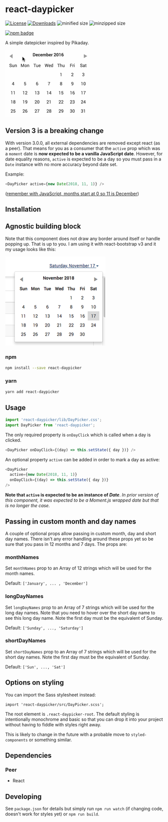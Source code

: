 # react-daypicker

[![License][license-image]][license-url]
[![Downloads][downloads-image]][downloads-url]
![minified size](https://badgen.net/bundlephobia/min/react-daypicker)
![minzipped size](https://badgen.net/bundlephobia/minzip/react-daypicker)

[![npm badge][npm-badge-png]][package-url]

A simple datepicker inspired by Pikaday.

![DayPicker](react-daypicker.gif)

## Version 3 is a breaking change

With version 3.0.0, all external dependencies are removed except react (as a peer). That means for you
as a consumer that the `active` prop which was a `moment` date is **now expected to be a vanilla
JavaScript date**. However, for date equality reasons, `active` is expected to be a day so you
must pass in a `Date` instance with no more accuracy beyond date set.

Example:

```javascript
<DayPicker active={new Date(2018, 11, 1)} />
```
([remember with JavaScript, months start at 0 so 11 is December](https://developer.mozilla.org/en-US/docs/Web/JavaScript/Reference/Global_Objects/Date/getMonth))

## Installation

## Agnostic building block

Note that this component does not draw any border around itself or handle popping
up. That is up to you. I am using it with react-bootstrap v3 and it my usage looks
like this:

![Usage](usage.png)

### npm
```sh
npm install --save react-daypicker
```

### yarn
```sh
yarn add react-daypicker
```

## Usage

```javascript
import 'react-daypicker/lib/DayPicker.css';
import DayPicker from 'react-daypicker';
```

The only required property is `onDayClick` which is called when a day is clicked.

```javascript
<DayPicker onDayClick={(day) => this.setState({ day })} />
```

An optional property `active` can be added in order to mark a day as active:

```javascript
<DayPicker
  active={new Date(2018, 11, 1)}
  onDayClick={(day) => this.setState({ day })}
/>
```

**Note that `active` is expected to be an instance of _Date_**. *In prior version of this
component, it was expected to be a Moment.js wrapped date but that is no longer the
case.*

## Passing in custom month and day names

A couple of optional props allow passing in custom month, day and short day names. There isn't any
error handling around these props yet so be sure that you pass in 12 months and 7 days. The props are:

### monthNames

Set `monthNames` prop to an Array of 12 strings which will be used for the month names.

Default: `['January', ... , 'December']`

### longDayNames

Set `longDayNames` prop to an Array of 7 strings which will be used for the long day names. Note that
you need to hover over the short day name to see this long day name. Note the first day must be the
equivalent of Sunday.

Default: `['Sunday', ..., 'Saturday']`

### shortDayNames

Set `shortDayNames` prop to an Array of 7 strings which will be used for the short day names.  Note
the first day must be the equivalent of Sunday.

Default: `['Sun', ..., 'Sat']`

## Options on styling

You can import the Sass stylesheet instead:

```
import 'react-daypicker/src/DayPicker.scss';
```

The root element is `.react-daypicker-root`. The default styling is
intentionally monochrome and basic so that you can drop it into your project
without having to fiddle with styles right away.

This is likely to change in the future with a probable move to `styled-components` or
something similar.

## Dependencies

### Peer

* React

## Developing

See `package.json` for details but simply run `npm run watch` (if changing code,
doesn't work for styles yet) or `npm run build`.

[package-url]: https://npmjs.org/package/react-daypicker
[npm-version-svg]: http://versionbadg.es/cymen/react-daypicker.svg
[npm-badge-png]: https://nodei.co/npm/react-daypicker.png?downloads=true&stars=true
[license-image]: http://img.shields.io/npm/l/react-daypicker.svg
[license-url]: LICENSE
[downloads-image]: http://img.shields.io/npm/dm/react-daypicker.svg
[downloads-url]: http://npm-stat.com/charts.html?package=react-daypicker
